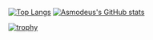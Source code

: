 [![Top Langs](https://github-readme-stats.vercel.app/api/top-langs/?username=AsmodeumX)](https://github.com/AsmodeumX/github-readme-stats)
[![Asmodeus's GitHub stats](https://github-readme-stats.vercel.app/api?username=AsmodeumX)](https://github.com/AsmodeumX/github-readme-stats)


[![trophy](https://github-profile-trophy.vercel.app/?username=AsmodeumX&theme=onedark)](https://github.com/ryo-ma/github-profile-trophy)
